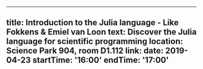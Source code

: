  ---
title:  Introduction to the Julia language - Like Fokkens & Emiel van Loon 
text:  Discover the Julia language for scientific programming
location: Science Park 904, room D1.112
link: 
date: 2019-04-23
startTime: '16:00'
endTime: '17:00'
---
